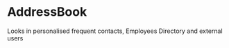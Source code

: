 AddressBook
===========

Looks in personalised frequent contacts, Employees Directory and external users
